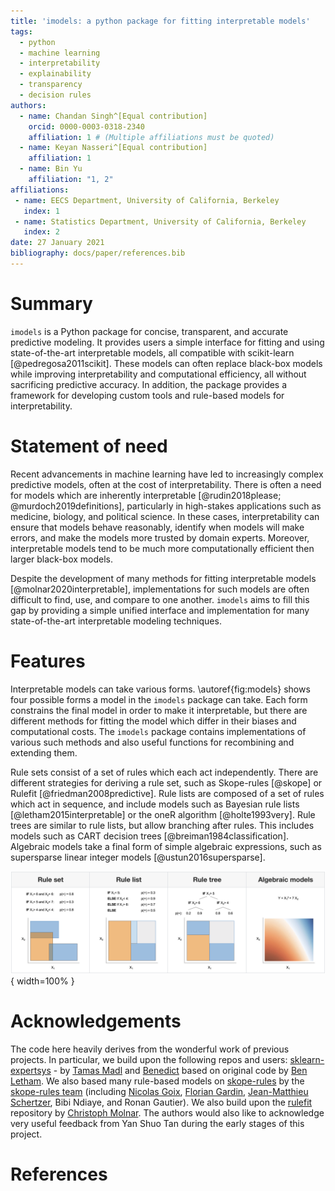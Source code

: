 ```yaml
---
title: 'imodels: a python package for fitting interpretable models'
tags:
  - python
  - machine learning
  - interpretability
  - explainability
  - transparency
  - decision rules
authors:
  - name: Chandan Singh^[Equal contribution]
    orcid: 0000-0003-0318-2340
    affiliation: 1 # (Multiple affiliations must be quoted)
  - name: Keyan Nasseri^[Equal contribution]
    affiliation: 1
  - name: Bin Yu
    affiliation: "1, 2"
affiliations:
 - name: EECS Department, University of California, Berkeley
   index: 1
 - name: Statistics Department, University of California, Berkeley
   index: 2
date: 27 January 2021
bibliography: docs/paper/references.bib
---
```


# Summary

`imodels` is a Python package for concise, transparent, and accurate predictive modeling.
It provides users a simple interface for fitting and using state-of-the-art interpretable models, all compatible with scikit-learn [@pedregosa2011scikit].
These models can often replace black-box models while improving interpretability and computational efficiency, all without sacrificing predictive accuracy.
In addition, the package provides a framework for developing custom tools and rule-based models for interpretability.

# Statement of need

Recent advancements in machine learning have led to increasingly complex predictive models, often at the cost of interpretability.
There is often a need for models which are inherently interpretable [@rudin2018please; @murdoch2019definitions], particularly in high-stakes applications such as medicine, biology, and political science.
In these cases, interpretability can ensure that models behave reasonably, identify when models will make errors, and make the models more trusted by domain experts.
Moreover, interpretable models tend to be much more computationally efficient then larger black-box models.

Despite the development of many methods for fitting interpretable models [@molnar2020interpretable], implementations for such models are often difficult to find, use, and compare to one another.
`imodels` aims to fill this gap by providing a simple unified interface and implementation for many state-of-the-art interpretable modeling techniques.

# Features

Interpretable models can take various forms.
\autoref{fig:models} shows four possible forms a model in the `imodels` package can take.
Each form constrains the final model in order to make it interpretable, but there are different methods for fitting the model which differ in their biases and computational costs.
The `imodels` package contains implementations of various such methods and also useful functions for recombining and extending them.

Rule sets consist of a set of rules which each act independently.
    There are different strategies for deriving a rule set, such as Skope-rules [@skope] or Rulefit [@friedman2008predictive].
Rule lists are composed of a set of rules which act in sequence, and include models such as Bayesian rule lists [@letham2015interpretable] or the oneR algorithm [@holte1993very].
Rule trees are similar to rule lists, but allow branching after rules. This includes models such as CART decision trees [@breiman1984classification].
Algebraic models take a final form of simple algebraic expressions, such as supersparse linear integer models [@ustun2016supersparse].

![Examples of different supported model forms. The bottom of each box shows predictions of the corresponding model as a function of $X_1$ and $X_2$.\label{fig:models}](./docs/img/model_table.png){ width=100% }

# Acknowledgements

The code here heavily derives from the wonderful work of previous projects.
In particular, we build upon the following repos and users: [sklearn-expertsys](https://github.com/tmadl/sklearn-expertsys) - by [Tamas Madl](https://github.com/tmadl) and [Benedict](https://github.com/kenben) based on original code by [Ben Letham](http://lethalletham.com/).
We also based many rule-based models on [skope-rules](https://github.com/scikit-learn-contrib/skope-rules) by the [skope-rules team](https://github.com/scikit-learn-contrib/skope-rules/blob/master/AUTHORS.rst) (including [
Nicolas Goix](https://github.com/ngoix), [Florian Gardin](https://github.com/floriangardin), [Jean-Matthieu Schertzer](https://github.com/datajms), Bibi Ndiaye, and Ronan Gautier). 
We also build upon the [rulefit](https://github.com/christophM/rulefit) repository by [Christoph Molnar](https://github.com/christophM). 
The authors would also like to acknowledge very useful feedback from Yan Shuo Tan during the early stages of this project.

# References